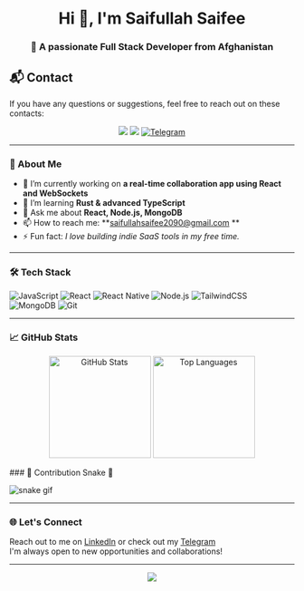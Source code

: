 <h1 align="center">Hi 👋, I'm Saifullah Saifee</h1>
<h3 align="center">🚀 A passionate Full Stack Developer from Afghanistan</h3>

## 📬 Contact

If you have any questions or suggestions, feel free to reach out on these contacts:
<p align="center">
  <a href="https://www.linkedin.com/in/khaled-saifee" target="_blank"><img src="https://img.shields.io/badge/LinkedIn-0077B5?style=for-the-badge&logo=linkedin&logoColor=white" /></a>
  <a href="mailto:saifeekhaled1212@gmail.com"><img src="https://img.shields.io/badge/Email-D14836?style=for-the-badge&logo=gmail&logoColor=white" /></a>
  <a href="https://t.me/kh_12343" target="_blank">
  <img src="https://img.shields.io/badge/Telegram-2CA5E0?style=for-the-badge&logo=telegram&logoColor=white" alt="Telegram"/>
</a>
</p>

---

### 🧠 About Me

- 🔭 I’m currently working on **a real-time collaboration app using React and WebSockets**
- 🌱 I’m learning **Rust & advanced TypeScript**
- 💬 Ask me about **React, Node.js, MongoDB**
- 📫 How to reach me: **saifullahsaifee2090@gmail.com **
- ⚡ Fun fact: *I love building indie SaaS tools in my free time.*

---

### 🛠️ Tech Stack

![JavaScript](https://img.shields.io/badge/-JavaScript-F7DF1E?style=flat&logo=javascript&logoColor=000)
![React](https://img.shields.io/badge/-React-61DAFB?style=flat&logo=react&logoColor=000)
![React Native](https://img.shields.io/badge/-React_Native-61DAFB?style=flat&logo=react&logoColor=000)
![Node.js](https://img.shields.io/badge/-Node.js-339933?style=flat&logo=node.js&logoColor=fff)
![TailwindCSS](https://img.shields.io/badge/-TailwindCSS-38B2AC?style=flat&logo=tailwindcss&logoColor=fff)
![MongoDB](https://img.shields.io/badge/-MongoDB-47A248?style=flat&logo=mongodb&logoColor=fff)
![Git](https://img.shields.io/badge/-Git-F05032?style=flat&logo=git&logoColor=fff)

---

### 📈 GitHub Stats

<p align="center">
  <img src="https://github-readme-stats.vercel.app/api?username=saifeesaifullah&show_icons=true&theme=radical" alt="GitHub Stats" height="180" />
  <img src="https://github-readme-stats.vercel.app/api/top-langs/?username=saifeesaifullah&layout=compact&theme=radical" alt="Top Languages" height="180"/>
</p>
### 🧩 Contribution Snake 🐍

![snake gif](https://github.com/khaledsafee43/khaledsafee43/blob/output/github-contribution-grid-snake.svg)

---

### 🌐 Let's Connect

Reach out to me on [LinkedIn](https://www.linkedin.com/in/khaled-saifee) or check out my [Telegram ](https://t.me/kh_12343)  
I'm always open to new opportunities and collaborations!

---
<p align="center">
     <img src="https://capsule-render.vercel.app/api?type=waving&color=gradient&height=100&section=footer"/>
</p>
